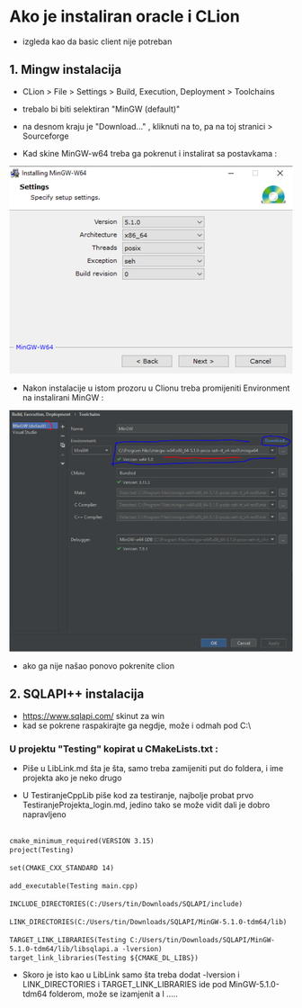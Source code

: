 # Ako je instaliran oracle i CLion
- izgleda kao da basic client nije potreban

## 1. Mingw instalacija

  - CLion > File > Settings > Build, Execution, Deployment > Toolchains
  
  - trebalo bi biti selektiran "MinGW (default)"
  - na desnom kraju je "Download..." , kliknuti na to, pa na toj stranici > Sourceforge
  - Kad skine MinGW-w64 treba ga pokrenut i instalirat sa postavkama :
  
  ![slika](https://raw.githubusercontent.com/Ltin66/ProjektBaze-2019/master/InstalacijaKoraci/Win64-lib/MinGW_postavke.PNG)
  
  - Nakon instalacije u istom prozoru u Clionu treba promijeniti Environment na instalirani MinGW : 
  
  
  ![slika](https://raw.githubusercontent.com/Ltin66/ProjektBaze-2019/master/InstalacijaKoraci/Win64-lib/MinGW_clion.PNG)
  
  - ako ga nije našao ponovo pokrenite clion
  
## 2. SQLAPI++ instalacija

  - https://www.sqlapi.com/ skinut za win
  - kad se pokrene raspakirajte ga negdje, može i odmah pod C:\
  
  ### U projektu "Testing" kopirat u CMakeLists.txt :
  
  - Piše u LibLink.md šta je šta, samo treba zamijeniti put do foldera, i ime projekta ako je neko drugo
   
  - U TestiranjeCppLib piše kod za testiranje, najbolje probat prvo TestiranjeProjekta_login.md, jedino tako se može vidit dali je dobro napravljeno
  
```
  
cmake_minimum_required(VERSION 3.15)
project(Testing)

set(CMAKE_CXX_STANDARD 14)

add_executable(Testing main.cpp)

INCLUDE_DIRECTORIES(C:/Users/tin/Downloads/SQLAPI/include)

LINK_DIRECTORIES(C:/Users/tin/Downloads/SQLAPI/MinGW-5.1.0-tdm64/lib)

TARGET_LINK_LIBRARIES(Testing C:/Users/tin/Downloads/SQLAPI/MinGW-5.1.0-tdm64/lib/libsqlapi.a -lversion)
target_link_libraries(Testing ${CMAKE_DL_LIBS})

```

- Skoro je isto kao u LibLink samo šta treba dodat -lversion i LINK_DIRECTORIES i TARGET_LINK_LIBRARIES ide pod MinGW-5.1.0-tdm64 folderom, može se izamjenit a l .....
 


   
